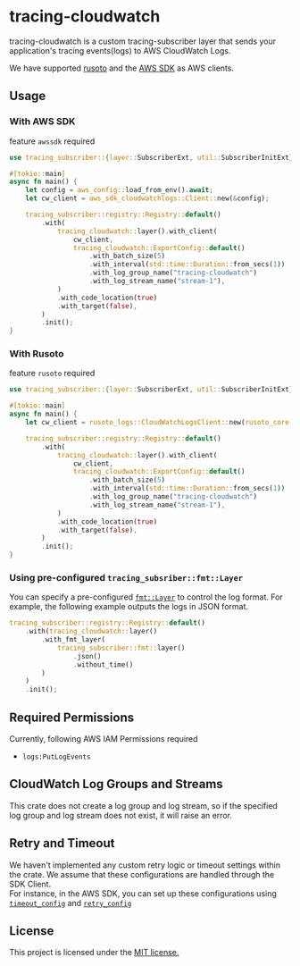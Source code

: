# tracing-cloudwatch

tracing-cloudwatch is a custom tracing-subscriber layer that sends your application's tracing events(logs) to AWS CloudWatch Logs.  

We have supported [rusoto](https://github.com/rusoto/rusoto) and the [AWS SDK](https://github.com/awslabs/aws-sdk-rust) as AWS clients.

## Usage

### With AWS SDK

feature `awssdk` required

```rust
use tracing_subscriber::{layer::SubscriberExt, util::SubscriberInitExt};

#[tokio::main]
async fn main() {
    let config = aws_config::load_from_env().await;
    let cw_client = aws_sdk_cloudwatchlogs::Client::new(&config);

    tracing_subscriber::registry::Registry::default()
        .with(
            tracing_cloudwatch::layer().with_client(
                cw_client,
                tracing_cloudwatch::ExportConfig::default()
                    .with_batch_size(5)
                    .with_interval(std::time::Duration::from_secs(1))
                    .with_log_group_name("tracing-cloudwatch")
                    .with_log_stream_name("stream-1"),
            )
            .with_code_location(true)
            .with_target(false),
        )
        .init();
}
```

### With Rusoto

feature `rusoto` required

```rust
use tracing_subscriber::{layer::SubscriberExt, util::SubscriberInitExt};

#[tokio::main]
async fn main() {
    let cw_client = rusoto_logs::CloudWatchLogsClient::new(rusoto_core::Region::ApNortheast1);

    tracing_subscriber::registry::Registry::default()
        .with(
            tracing_cloudwatch::layer().with_client(
                cw_client,
                tracing_cloudwatch::ExportConfig::default()
                    .with_batch_size(5)
                    .with_interval(std::time::Duration::from_secs(1))
                    .with_log_group_name("tracing-cloudwatch")
                    .with_log_stream_name("stream-1"),
            )
            .with_code_location(true)
            .with_target(false),
        )
        .init();
}
```

### Using pre-configured `tracing_subsriber::fmt::Layer`

You can specify a pre-configured [`fmt::Layer`](https://docs.rs/tracing-subscriber/latest/tracing_subscriber/fmt/struct.Layer.html) to control the log format.
For example, the following example outputs the logs in JSON format.

```rust
tracing_subscriber::registry::Registry::default()
    .with(tracing_cloudwatch::layer()
        .with_fmt_layer(
            tracing_subscriber::fmt::layer()
                .json()
                .without_time()
        )
    )
    .init();
```

## Required Permissions

Currently, following AWS IAM Permissions required

* `logs:PutLogEvents`

## CloudWatch Log Groups and Streams

This crate does not create a log group and log stream, so if the specified log group and log stream does not exist, it will raise an error.

## Retry and Timeout

We haven't implemented any custom retry logic or timeout settings within the crate. We assume that these configurations are handled through the SDK Client.  
For instance, in the AWS SDK, you can set up these configurations using [`timeout_config`](https://docs.rs/aws-sdk-cloudwatchlogs/0.28.0/aws_sdk_cloudwatchlogs/config/struct.Builder.html#method.timeout_config) and [`retry_config`](https://docs.rs/aws-sdk-cloudwatchlogs/0.28.0/aws_sdk_cloudwatchlogs/config/struct.Builder.html#method.retry_config)


## License

This project is licensed under the [MIT license.](./LICENSE)
